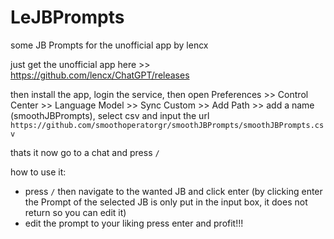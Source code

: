 # LeJBPrompts
some JB Prompts for the unofficial app by lencx

just get the unofficial app here >> https://github.com/lencx/ChatGPT/releases

then install the app, login the service, then open Preferences >> Control Center >> Language Model >> Sync Custom >> Add Path >> add a name (smoothJBPrompts), select csv and input the url `https://github.com/smoothoperatorgr/smoothJBPrompts/smoothJBPrompts.csv`

thats it now go to a chat and press `/`

how to use it:
- press `/` then navigate to the wanted JB and click enter (by clicking enter the Prompt of the selected JB is only put in the input box, it does not return so you can edit it)
- edit the prompt to your liking press enter and profit!!!
